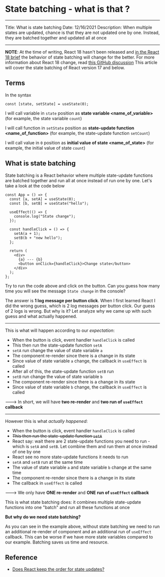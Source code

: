 # State batching - what is that ?

---

Title: What is state batching
Date: 12/16/2021
Description: When multiple states are updated, chance is that they are not updated one by one. Instead, they are batched together and updated all at once

---

**NOTE**: At the time of writing, React 18 hasn't been released and [in the React 18 brief](https://reactjs.org/blog/2021/06/08/the-plan-for-react-18.html) the behavior of state batching will change for the better. For more information about React 18 change, read [this GitHub discussion](https://github.com/reactwg/react-18/discussions/4) This article will cover the state batching of React version 17 and below.

## Terms

In the syntax

```tsx
const [state, setState] = useState(0);
```

I will call variable in `state` position as **state variable <name_of_variable>** (for example, the state variable `count`)

I will call function in `setState` position as **state-update function <name_of_function>** (for example, the state-update function `setCount`)

I will call value in `0` position as **initial value of state <name_of_state>** (for example, the initial value of state `count`)

## What is state batching

State batching is a React behavior where multiple state-update functions are batched together and run all at once instead of run one by one. Let's take a look at the code below

```tsx
const App = () => {
  const [a, setA] = useState(0);
  const [b, setB] = useState("hello");

  useEffect(() => {
    console.log("State change");
  });

  const handleClick = () => {
    setA(a + 1);
    setB(b + "new hello");
  };

  return (
    <div>
      {a} --- {b}
      <button onClick={handleClick}>Change state</button>
    </div>
  );
};
```

Try to run the code above and click on the button. Can you guess how many time you will see the message `State change` in the console?

The answer is **1 log message per button click**. When I first learned React I did the wrong guess, which is 2 log messages per button click. Our guess of 2 logs is wrong. But why is it? Let analyze why we came up with such guess and what actually happened.

---

This is what will happen according to our _expectation_:

- When the button is click, event handler `handleClick` is called
- This then run the state-update function `setA`
- `setA` run change the value of state variable `a`
- The component re-render since there is a change in its state
- Since value of state variable `a` change, the callback in `useEffect` is called
- After all of this, the state-update function `setB` run
- `setB` run change the value of state variable `b`
- The component re-render since there is a change in its state
- Since value of state variable `b` change, the callback in `useEffect` is called

---> In short, we will have **two re-render** and **two run of `useEffect` callback**

---

However this is what _actually happened_:

- When the button is click, event handler `handleClick` is called
- ~~This then run the state-update function `setA`~~
- React say: wait there are 2 state-update functions you need to run - which is `setA` and `setB`. Let combine them and run them at once instead of one by one
- React see no more state-update functions it needs to run
- `setA` and `setB` run at the same time
- The value of state variable `a` and state variable `b` change at the same time
- The component re-render since there is a change in its state
- The callback in `useEffect` is called

---> We only have **ONE re-render** and **ONE run of `useEffect` callback**

This is what state batching does: it combines multiple state-update functions into one "batch" and run all these functions at once

**But why do we need state batching?**

As you can see in the example above, without state batching we need to run an additional re-render of component and an additional run of `useEffect` callback. This can be worse if we have more state variables compared to our example. Batching saves us time and resource.

## Reference

- [Does React keep the order for state updates?](https://stackoverflow.com/questions/48563650/does-react-keep-the-order-for-state-updates/48610973#48610973)
